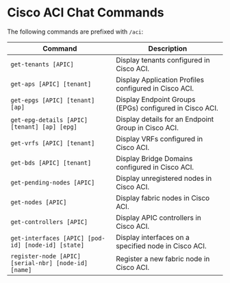 # Cisco ACI Chat Commands

The following commands are prefixed with `/aci`:

| Command | Description |
| ------- | ----------- |
| `get-tenants [APIC]` | Display tenants configured in Cisco ACI.|
| `get-aps [APIC] [tenant]` | Display Application Profiles configured in Cisco ACI.|
| `get-epgs [APIC] [tenant] [ap]` | Display Endpoint Groups (EPGs) configured in Cisco ACI.|
| `get-epg-details [APIC] [tenant] [ap] [epg]` | Display details for an Endpoint Group in Cisco ACI.|
| `get-vrfs [APIC] [tenant]` | Display VRFs configured in Cisco ACI.|
| `get-bds [APIC] [tenant]` | Display Bridge Domains configured in Cisco ACI.|
| `get-pending-nodes [APIC]` |  Display unregistered nodes in Cisco ACI.|
| `get-nodes [APIC]` | Display fabric nodes in Cisco ACI.|
| `get-controllers [APIC]` | Display APIC controllers in Cisco ACI.|
| `get-interfaces [APIC] [pod-id] [node-id] [state]` | Display interfaces on a specified node in Cisco ACI.|
| `register-node [APIC] [serial-nbr] [node-id] [name]` | Register a new fabric node in Cisco ACI.|
